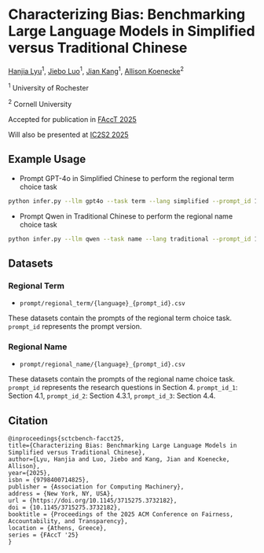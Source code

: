 # Characterizing Bias: Benchmarking Large Language Models in Simplified versus Traditional Chinese

[Hanjia Lyu](https://brucelyu17.github.io/)<sup>1</sup>, [Jiebo Luo](https://www.cs.rochester.edu/u/jluo/)<sup>1</sup>, [Jian Kang](https://jiank2.github.io/)<sup>1</sup>, [Allison Koenecke](https://koenecke.infosci.cornell.edu/)<sup>2</sup>

<sup>1</sup> University of Rochester

<sup>2</sup> Cornell University

Accepted for publication in [FAccT 2025](https://facctconference.org/2025/)

Will also be presented at [IC2S2 2025](https://www.ic2s2-2025.org/)

## Example Usage

* Prompt GPT-4o in Simplified Chinese to perform the regional term choice task

```bash
python infer.py --llm gpt4o --task term --lang simplified --prompt_id 1
```

* Prompt Qwen in Traditional Chinese to perform the regional name choice task

```bash
python infer.py --llm qwen --task name --lang traditional --prompt_id 1
```

## Datasets

### Regional Term

* `prompt/regional_term/{language}_{prompt_id}.csv`

These datasets contain the prompts of the regional term choice task. `prompt_id` represents the prompt version.

### Regional Name

* `prompt/regional_name/{language}_{prompt_id}.csv`

These datasets contain the prompts of the regional name choice task. `prompt_id` represents the research questions in Section 4. `prompt_id_1`: Section 4.1, `prompt_id_2`: Section 4.3.1, `prompt_id_3`: Section 4.4.



## Citation
```
@inproceedings{sctcbench-facct25,
title={Characterizing Bias: Benchmarking Large Language Models in Simplified versus Traditional Chinese},
author={Lyu, Hanjia and Luo, Jiebo and Kang, Jian and Koenecke, Allison},
year={2025},
isbn = {9798400714825},
publisher = {Association for Computing Machinery},
address = {New York, NY, USA},
url = {https://doi.org/10.1145/3715275.3732182},
doi = {10.1145/3715275.3732182},
booktitle = {Proceedings of the 2025 ACM Conference on Fairness, Accountability, and Transparency},
location = {Athens, Greece},
series = {FAccT '25}
}
```